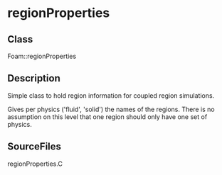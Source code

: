 # regionProperties 
## Class
Foam::regionProperties

## Description
Simple class to hold region information for coupled region simulations.

Gives per physics ('fluid', 'solid') the names of the regions. There
is no assumption on this level that one region should only have one
set of physics.

## SourceFiles
regionProperties.C

